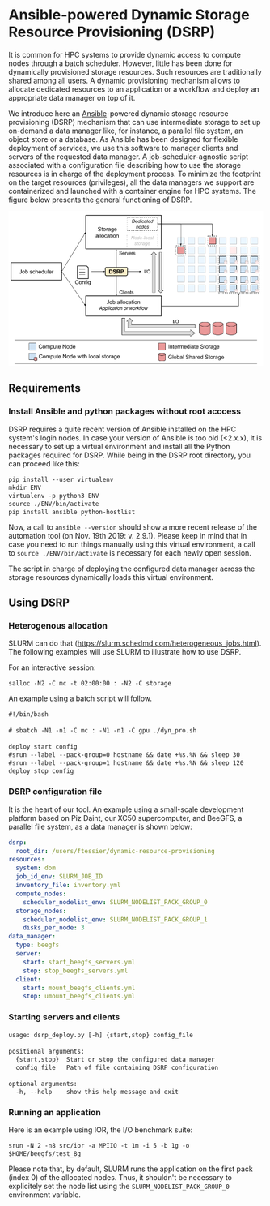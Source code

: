 # Ansible-powered Dynamic Storage Resource Provisioning (DSRP)

It is common for HPC systems to provide dynamic access to compute nodes
through a batch scheduler. However, little has been done for dynamically
provisioned storage resources. Such resources are traditionally shared among
all users. A dynamic provisioning mechanism allows to allocate dedicated
resources to an application or a workflow and deploy an appropriate data
manager on top of it.

We introduce here an [Ansible](https://www.ansible.com/)-powered dynamic storage resource provisioning
(DSRP) mechanism that can use intermediate storage to set up on-demand a data
manager like, for instance, a parallel file system, an object store or a
database. As Ansible has been designed for flexible deployment of services, 
we use this software to manager clients and servers of the requested data
manager. A job-scheduler-agnostic script associated with a configuration file
describing how to use the storage resources is in charge of the deployment
process. To minimize the footprint on the target resources (privileges), all
the data managers we support are containerized and launched with a container
engine for HPC systems. The figure below presents the general functioning of
DSRP.

![DSRP](docs/img/DSRP.png)

## Requirements

### Install Ansible and python packages without root acccess

DSRP requires a quite recent version of Ansible installed on the HPC system's
login nodes. In case your version of Ansible is too old (<2.x.x), it is
necessary to set up a virtual environment and install all the Python packages
required for DSRP. While being in the DSRP root directory, you can proceed like this:

``` shell
pip install --user virtualenv
mkdir ENV
virtualenv -p python3 ENV
source ./ENV/bin/activate
pip install ansible python-hostlist
```

Now, a call to `ansible --version` should show a more recent release of the
automation tool (on Nov. 19th 2019: v. 2.9.1). Please keep in mind that in
case you need to run things manually using this virtual environment, a call to
`source ./ENV/bin/activate` is necessary for each newly open session.

The script in charge of deploying the configured data manager across the
storage resources dynamically loads this virtual environment.

## Using DSRP

### Heterogenous allocation


SLURM can do that (https://slurm.schedmd.com/heterogeneous_jobs.html). The
following examples will use SLURM to illustrate how to use DSRP.

For an interactive session:

``` shel
salloc -N2 -C mc -t 02:00:00 : -N2 -C storage
```

An example using a batch script will follow.

``` shell
#!/bin/bash

# sbatch -N1 -n1 -C mc : -N1 -n1 -C gpu ./dyn_pro.sh

deploy start config
#srun --label --pack-group=0 hostname && date +%s.%N && sleep 30
#srun --label --pack-group=1 hostname && date +%s.%N && sleep 120
deploy stop config
```

### DSRP configuration file

It is the heart of our tool. An example using a small-scale development
platform based on Piz Daint, our XC50 supercomputer, and BeeGFS, a parallel
file system, as a data manager is shown below:

``` yaml
dsrp:
  root_dir: /users/ftessier/dynamic-resource-provisioning
resources:
  system: dom
  job_id_env: SLURM_JOB_ID
  inventory_file: inventory.yml
  compute_nodes:
    scheduler_nodelist_env: SLURM_NODELIST_PACK_GROUP_0
  storage_nodes:
    scheduler_nodelist_env: SLURM_NODELIST_PACK_GROUP_1
    disks_per_node: 3
data_manager:
  type: beegfs
  server:
    start: start_beegfs_servers.yml
    stop: stop_beegfs_servers.yml
  client:
    start: mount_beegfs_clients.yml
    stop: umount_beegfs_clients.yml
```

### Starting servers and clients

``` shell
usage: dsrp_deploy.py [-h] {start,stop} config_file

positional arguments:
  {start,stop}  Start or stop the configured data manager
  config_file   Path of file containing DSRP configuration

optional arguments:
  -h, --help    show this help message and exit
```

### Running an application

Here is an example using IOR, the I/O benchmark suite:

``` shell
srun -N 2 -n8 src/ior -a MPIIO -t 1m -i 5 -b 1g -o $HOME/beegfs/test_8g
```

Please note that, by default, SLURM runs the application on the first pack
(index 0) of the allocated nodes. Thus, it shouldn't be necessary to
explicitely set the node list using the `SLURM_NODELIST_PACK_GROUP_0`
environment variable. 
